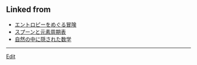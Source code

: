 ## Linked from

* [エントロピーをめぐる冒険](エントロピーをめぐる冒険.md)
* [スプーンと元素周期表](スプーンと元素周期表.md)
* [自然の中に隠された数学](自然の中に隠された数学.md)


----
[Edit](https://github.com/vitroid/vitroid.github.io/edit/master/MD/2018-11-15.md)

